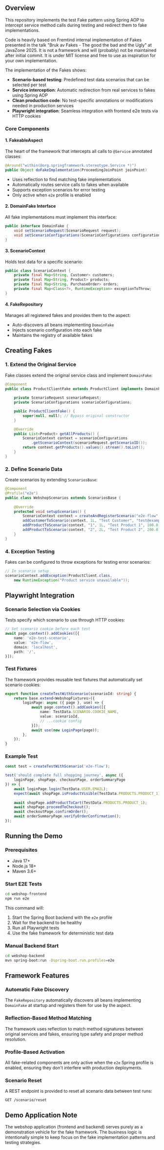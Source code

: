 ## Overview
This repository implements the test Fake pattern using Spring AOP to intercept service method calls during testing and redirect them to fake implementations.

Code is heavily based on Fremtind internal implementation of Fakes presented in the talk "Bruk av Fakes - The good the bad and the Ugly" at JavaZone 2025. 
It is not a framework and will (probably) not be maintained after initial commit. It is under MIT license and free to use as inspiration for your own implementation.

The implementation of the Fakes shows:

- **Scenario-based testing**: Predefined test data scenarios that can be selected per test
- **Service interception**: Automatic redirection from real services to fakes using Spring AOP
- **Clean production code**: No test-specific annotations or modifications needed in production services
- **Playwright integration**: Seamless integration with frontend e2e tests via HTTP cookies

### Core Components

#### 1. FakeableAspect
The heart of the framework that intercepts all calls to `@Service` annotated classes:

```java
@Around("within(@org.springframework.stereotype.Service *)")
public Object doFakeImplementation(ProceedingJoinPoint joinPoint)
```

- Uses reflection to find matching fake implementations
- Automatically routes service calls to fakes when available
- Supports exception scenarios for error testing
- Only active when `e2e` profile is enabled

#### 2. DomainFake Interface
All fake implementations must implement this interface:

```java
public interface DomainFake {
    void setScenarioRequest(ScenarioRequest request);
    void setScenarioConfigurations(ScenarioConfigurations configurations);
}
```

#### 3. ScenarioContext
Holds test data for a specific scenario:

```java
public class ScenarioContext {
    private final Map<String, Customer> customers;
    private final Map<String, Product> products;
    private final Map<String, PurchaseOrder> orders;
    private final Map<Class<?>, RuntimeException> exceptionToThrow;
}
```

#### 4. FakeRepository
Manages all registered fakes and provides them to the aspect:

- Auto-discovers all beans implementing `DomainFake`
- Injects scenario configuration into each fake
- Maintains the registry of available fakes

## Creating Fakes

### 1. Extend the Original Service
Fake classes extend the original service class and implement `DomainFake`:

```java
@Component
public class ProductClientFake extends ProductClient implements DomainFake {
    
    private ScenarioRequest scenarioRequest;
    private ScenarioConfigurations scenarioConfigurations;

    public ProductClientFake() {
        super(null, null); // Bypass original constructor
    }

    @Override
    public List<Product> getAllProducts() {
        ScenarioContext context = scenarioConfigurations
            .getScenarioContext(scenarioRequest.getScenarioID());
        return context.getProducts().values().stream().toList();
    }
}
```

### 2. Define Scenario Data
Create scenarios by extending `ScenariosBase`:

```java
@Component
@Profile("e2e")
public class WebshopScenarios extends ScenariosBase {
    
    @Override
    protected void setupScenarios() {
        ScenarioContext context = createAndRegisterScenario("e2e-flow");
        addCustomerToScenario(context, 1L, "Test Customer", "test@example.com");
        addProductToScenario(context, "1", 1L, "Test Product 1", 100.0);
        addProductToScenario(context, "2", 2L, "Test Product 2", 200.0);
    }
}
```

### 4. Exception Testing
Fakes can be configured to throw exceptions for testing error scenarios:

```java
// In scenario setup
scenarioContext.addException(ProductClient.class, 
    new RuntimeException("Product service unavailable"));
```

## Playwright Integration

### Scenario Selection via Cookies
Tests specify which scenario to use through HTTP cookies:

```typescript
// Set scenario cookie before each test
await page.context().addCookies([{
    name: 'e2e-test-scenario',
    value: 'e2e-flow',
    domain: 'localhost',
    path: '/',
}]);
```

### Test Fixtures
The framework provides reusable test fixtures that automatically set scenario cookies:

```typescript
export function createTestWithScenario(scenarioId: string) {
    return base.extend<WebshopFixtures>({
        loginPage: async ({ page }, use) => {
            await page.context().addCookies([{
                name: TestData.SCENARIO.COOKIE_NAME,
                value: scenarioId,
                // ...cookie config
            }]);
            await use(new LoginPage(page));
        },
    });
}
```

### Example Test
```typescript
const test = createTestWithScenario('e2e-flow');

test('should complete full shopping journey', async ({ 
    loginPage, shopPage, checkoutPage, orderSummaryPage 
}) => {
    await loginPage.login(TestData.USER.EMAIL);
    expect(await shopPage.isProductVisible(TestData.PRODUCTS.PRODUCT_1)).toBe(true);
    
    await shopPage.addProductToCart(TestData.PRODUCTS.PRODUCT_1);
    await shopPage.proceedToCheckout();
    await checkoutPage.confirmOrder();
    await orderSummaryPage.verifyOrderConfirmation();
});
```


## Running the Demo

### Prerequisites
- Java 17+
- Node.js 18+
- Maven 3.6+

### Start E2E Tests
```bash
cd webshop-frontend
npm run e2e
```

This command will:
1. Start the Spring Boot backend with the `e2e` profile
2. Wait for the backend to be healthy
3. Run all Playwright tests
4. Use the fake framework for deterministic test data

### Manual Backend Start
```bash
cd webshop-backend
mvn spring-boot:run -Dspring-boot.run.profiles=e2e
```

## Framework Features

### Automatic Fake Discovery
The `FakeRepository` automatically discovers all beans implementing `DomainFake` at startup and registers them for use by the aspect.

### Reflection-Based Method Matching
The framework uses reflection to match method signatures between original services and fakes, ensuring type safety and proper method resolution.

### Profile-Based Activation
All fake-related components are only active when the `e2e` Spring profile is enabled, ensuring they don't interfere with production deployments.

### Scenario Reset
A REST endpoint is provided to reset all scenario data between test runs:
```
GET /scenario/reset
```

## Demo Application Note
The webshop application (frontend and backend) serves purely as a demonstration vehicle for the fake framework. The business logic is intentionally simple to keep focus on the fake implementation patterns and testing strategies.
